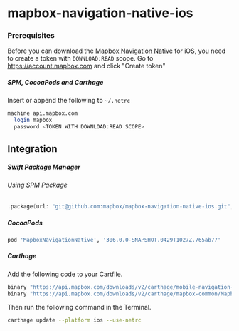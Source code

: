 # mapbox-navigation-native-ios

### Prerequisites

Before you can download the [Mapbox Navigation Native](https://github.com/mapbox/mapbox-navigation-native) for iOS, you need to create a token with `DOWNLOAD:READ` scope.
Go to https://account.mapbox.com and click "Create token"

##### SPM, CocoaPods and Carthage
Insert or append the following to `~/.netrc`

```bash
machine api.mapbox.com
  login mapbox
  password <TOKEN WITH DOWNLOAD:READ SCOPE>
```

## Integration

##### Swift Package Manager

###### Using SPM Package

```swift
.package(url: "git@github.com:mapbox/mapbox-navigation-native-ios.git", from: "306.0.0-SNAPSHOT.0429T1027Z.765ab77"),
```

##### CocoaPods

```ruby
pod 'MapboxNavigationNative', '306.0.0-SNAPSHOT.0429T1027Z.765ab77'
```

##### Carthage

Add the following code to your Cartfile.

```bash
binary "https://api.mapbox.com/downloads/v2/carthage/mobile-navigation-native/MapboxNavigationNative.json" == 306.0.0-SNAPSHOT.0429T1027Z.765ab77
binary "https://api.mapbox.com/downloads/v2/carthage/mapbox-common/MapboxCommon-ios.json" == 24.4.0-beta.1
```

Then run the following command in the Terminal.
```bash
carthage update --platform ios --use-netrc
```
